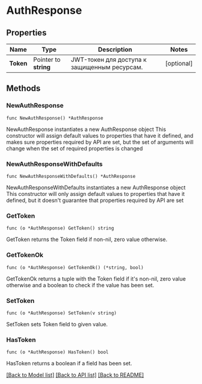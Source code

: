 # AuthResponse

## Properties

Name | Type | Description | Notes
------------ | ------------- | ------------- | -------------
**Token** | Pointer to **string** | JWT-токен для доступа к защищенным ресурсам. | [optional] 

## Methods

### NewAuthResponse

`func NewAuthResponse() *AuthResponse`

NewAuthResponse instantiates a new AuthResponse object
This constructor will assign default values to properties that have it defined,
and makes sure properties required by API are set, but the set of arguments
will change when the set of required properties is changed

### NewAuthResponseWithDefaults

`func NewAuthResponseWithDefaults() *AuthResponse`

NewAuthResponseWithDefaults instantiates a new AuthResponse object
This constructor will only assign default values to properties that have it defined,
but it doesn't guarantee that properties required by API are set

### GetToken

`func (o *AuthResponse) GetToken() string`

GetToken returns the Token field if non-nil, zero value otherwise.

### GetTokenOk

`func (o *AuthResponse) GetTokenOk() (*string, bool)`

GetTokenOk returns a tuple with the Token field if it's non-nil, zero value otherwise
and a boolean to check if the value has been set.

### SetToken

`func (o *AuthResponse) SetToken(v string)`

SetToken sets Token field to given value.

### HasToken

`func (o *AuthResponse) HasToken() bool`

HasToken returns a boolean if a field has been set.


[[Back to Model list]](../README.md#documentation-for-models) [[Back to API list]](../README.md#documentation-for-api-endpoints) [[Back to README]](../README.md)



